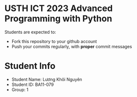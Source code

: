 USTH ICT 2023 Advanced Programming with Python
=====================================================

Students are expected to:
* Fork this repository to your github account
* Push your commits regularly, with **proper** commit messages


Student Info
=========================

* Student Name: Lương Khôi Nguyên 
* Student ID: BA11-079
* Group: 1

